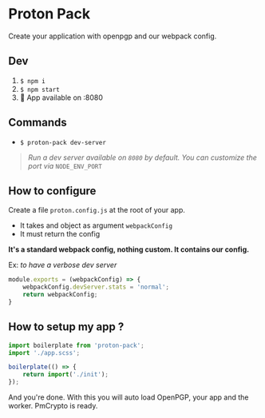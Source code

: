 # Proton Pack

Create your application with openpgp and our webpack config.

## Dev

1. `$ npm i`
2. `$ npm start`
3. :popcorn: App available on :8080

## Commands

- `$ proton-pack dev-server`

> _Run a dev server available on `8080` by default. You can customize the port via_ `NODE_ENV_PORT`

## How to configure

Create a file `proton.config.js` at the root of your app.

- It takes and object as argument `webpackConfig`
- It must return the config

**It's a standard webpack config, nothing custom. It contains our config.**

Ex: _to have a verbose dev server_
```js
module.exports = (webpackConfig) => {
    webpackConfig.devServer.stats = 'normal';
    return webpackConfig;
}
```

## How to setup my app ?

```js
import boilerplate from 'proton-pack';
import './app.scss';

boilerplate(() => {
    return import('./init');
});
```
And you're done. With this you will auto load OpenPGP, your app and the worker. PmCrypto is ready.
